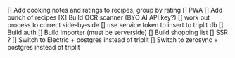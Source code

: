[] Add cooking notes and ratings to recipes, group by rating
[] PWA
[] Add bunch of recipes
[X] Build OCR scanner (BYO AI API key?)
[] work out process to correct side-by-side
[] use service token to insert to triplit db
[] Build auth
[] Build importer (must be serverside)
[] Build shopping list
[] SSR ?
[] Switch to Electric + postgres instead of triplit
[] Switch to zerosync + postgres instead of triplit
